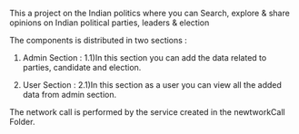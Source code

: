 This a project on the Indian politics where you can Search, explore & share opinions on Indian political parties,
leaders & election

The components is distributed in two sections :

1) Admin Section : 
  1.1)In this section you can add the data related to parties, candidate and election.

2) User Section : 
  2.1)In this section as a user you can view all the added data from admin section.

  The network call is performed by the service created in the newtworkCall Folder.
  
